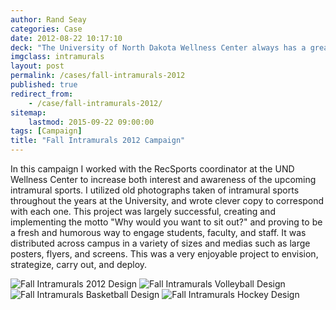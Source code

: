 ```yaml
---
author: Rand Seay
categories: Case
date: 2012-08-22 10:17:10
deck: "The University of North Dakota Wellness Center always has a great turnout for their RecSports leagues, but we wanted generate excitement around campus nonetheless."
imgclass: intramurals
layout: post
permalink: /cases/fall-intramurals-2012
published: true
redirect_from:
    - /case/fall-intramurals-2012/
sitemap:
    lastmod: 2015-09-22 09:00:00
tags: [Campaign]
title: "Fall Intramurals 2012 Campaign"
---
```


In this campaign I worked with the RecSports coordinator at the UND Wellness Center to increase both interest and awareness of the upcoming intramural sports. I utilized old photographs<!--more--> taken of intramural sports throughout the years at the University, and wrote clever copy to correspond with each one. This project was largely successful, creating and implementing the motto "Why would you want to sit out?" and proving to be a fresh and humorous way to engage students, faculty, and staff. It was distributed across campus in a variety of sizes and medias such as large posters, flyers, and screens. This was a very enjoyable project to envision, strategize, carry out, and deploy.

<img src="{{ '/img/work/fall-intramurals-2012/fall-intramurals-1.jpg' | prepend: site.baseurl }}" alt="Fall Intramurals 2012 Design">

<img src="{{ '/img/work/fall-intramurals-2012/fall-intramurals-2.jpg' | prepend: site.baseurl }}" alt="Fall Intramurals Volleyball Design">

<img src="{{ '/img/work/fall-intramurals-2012/fall-intramurals-3.jpg' | prepend: site.baseurl }}" alt="Fall Intramurals Basketball Design">

<img src="{{ '/img/work/fall-intramurals-2012/fall-intramurals-4.jpg' | prepend: site.baseurl }}" alt="Fall Intramurals Hockey Design">
